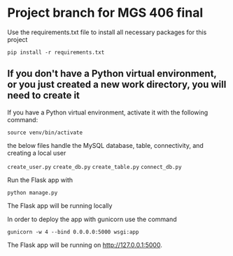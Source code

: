 # Project branch for MGS 406 final 

Use the requirements.txt file to install all necessary packages for this project  

`pip install -r requirements.txt`

## If you don't have a Python virtual environment, or you just created a new work directory, you will need to create it

If you have a Python virtual environment, activate it with the following command:

`source venv/bin/activate`

the below files handle the MySQL database, table, connectivity, and creating a local user

`create_user.py` `create_db.py` `create_table.py` `connect_db.py` 

Run the Flask app with

`python manage.py`

The Flask app will be running locally

In order to deploy the app with gunicorn use the command

`gunicorn -w 4 --bind 0.0.0.0:5000 wsgi:app`

The Flask app will be running on http://127.0.0.1:5000.
